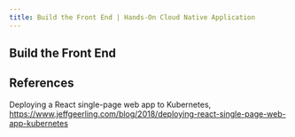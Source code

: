 ```yaml
---
title: Build the Front End | Hands-On Cloud Native Application
---
```


## Build the Front End



## References

Deploying a React single-page web app to Kubernetes, <https://www.jeffgeerling.com/blog/2018/deploying-react-single-page-web-app-kubernetes>